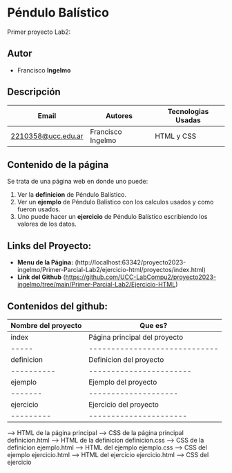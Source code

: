 # Péndulo Balístico
Primer proyecto Lab2:

## Autor
* Francisco  **Ingelmo**

## Descripción
| Email | Autores |Tecnologias Usadas|
|-------|---------|------------------|
|2210358@ucc.edu.ar|Francisco Ingelmo|HTML y CSS|

## Contenido de la página
Se trata de una página web en donde uno puede:
1. Ver la **definicion** de Péndulo Balístico.
2. Ver un **ejemplo** de Péndulo Balístico con los calculos usados y como fueron usados.
3. Uno puede hacer un **ejercicio** de Péndulo Balístico escribiendo los valores de los datos.

## Links del Proyecto: 
* **Menu de la Página:** (http://localhost:63342/proyecto2023-ingelmo/Primer-Parcial-Lab2/ejercicio-html/proyectos/index.html)
* **Link del Github** (https://github.com/UCC-LabCompu2/proyecto2023-ingelmo/tree/main/Primer-Parcial-Lab2/Ejercicio-HTML)					

## Contenidos del github:

| Nombre del proyecto | Que es? |
|---------------------|---------|
|index|Página principal del proyecto|
|-----|-----------------------------|
|definicion|Definicion del proyecto|
|----------|-----------------------|
|ejemplo|Ejemplo del proyecto|
|-------|--------------------|
|ejercicio|Ejercicio del proyecto|
|---------|----------------------|

--> HTML de la página principal 
 --> CSS de la página principal
definicion.html --> HTML de la definicion
definicion.css --> CSS de la definicion
ejemplo.html --> HTML del ejemplo
ejemplo.css --> CSS del ejemplo
ejercicio.html --> HTML del ejercicio
ejercicio.html --> CSS del ejercicio